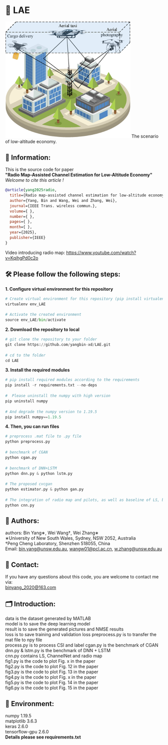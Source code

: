 # 🚨 LAE

<img src='scenario.png' alt='The framework' width='400'>
The scenario of low-altitude economy.  

## 📝 Information:
This is the source code for paper  
__"Radio Map-Assisted Channel Estimation for Low-Altitude Economy"__  
_Welcome to cite this article !_

```bibtex
@article{yang2025radio,
  title={Radio map-assisted channel estimation for low-altitude economy},
  author={Yang, Bin and Wang, Wei and Zhang, Wei},
  journal={IEEE Trans. wireless commun.},
  volume={ },
  number={ },
  pages={ },
  month={ },
  year={2025},
  publisher={IEEE}
}
```
Video introducing radio map: https://www.youtube.com/watch?v=KqihgPd0c2o

## 🛠️ Please follow the following steps:
__1. Configure virtual environment for this repository__  
```python
# Create virtual environment for this repository (pip install virtualenv)  
virtualenv env_LAE

# Activate the created environment
source env_LAE/bin/activate
```

__2. Download the repository to local__
```python
# git clone the repository to your folder
git clone https://github.com/yangbin-xd/LAE.git  

# cd to the folder
cd LAE
```

__3. Install the required modules__
```python
# pip install required modules according to the requirements
pip install -r requirements.txt --no-deps

#  Please uninstall the numpy with high version
pip uninstall numpy

# And degrade the numpy version to 1.19.5
pip install numpy==1.19.5
```

__4. Then, you can run files__
```python
# preprocess .mat file to .py file   
python preprocess.py

# benchmark of CGAN
python cgan.py

# benchmark of DNN+LSTM  
python dnn.py & python lstm.py

# The proposed cvcgan
python estimator.py & python gan.py

# The integration of radio map and pilots, as well as baseline of LS, benchmark of ChnanelNet
python cnn.py
```

## 👤 Authors:  
authors: Bin Yang∗, Wei Wang†, Wei Zhang∗  
∗University of New South Wales, Sydney, NSW 2052, Australia   
†Peng Cheng Laboratory, Shenzhen 518055, China  
Email: bin.yang@unsw.edu.au, wangw01@pcl.ac.cn, w.zhang@unsw.edu.au  

## 📨 Contact:  
If you have any questions about this code, you are welcome to contact me via:  
binyang_2020@163.com  

## 🗂️ Introduction:  
data is the dataset generated by MATLAB                
model is to save the deep learning model  
result is to save the generated pictures and NMSE results  
loss is to save training and validation loss
preprocess.py is to transfer the mat file to npy file  
process.py is to process CSI and label
cgan.py is the benchmark of CGAN
dnn.py & lstm.py is the benchmark of DNN + LSTM  
cnn.py contains LS, ChannelNet and radio map  
fig1.py is the code to plot Fig. x in the paper  
fig2.py is the code to plot Fig. 12 in the paper  
fig3.py is the code to plot Fig. 13 in the paper  
fig4.py is the code to plot Fig. x in the paper  
fig5.py is the code to plot Fig. 14 in the paper  
fig6.py is the code to plot Fig. 15 in the paper    

## 🚀 Environment:  
numpy                   1.19.5  
matplotlib              3.6.3  
keras                   2.6.0  
tensorflow-gpu          2.6.0  
__Details please see requirements.txt__
